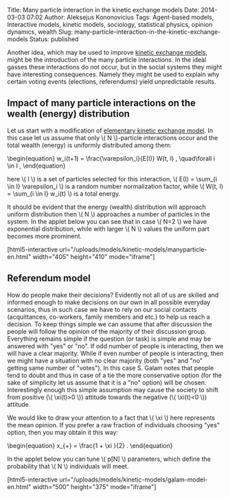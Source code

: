 Title: Many particle interaction in the kinetic exchange models
Date: 2014-03-03 07:02
Author: Aleksejus Kononovicius
Tags: Agent-based models, Interactive models, kinetic models, sociology, statistical physics, opinion dynamics, wealth
Slug: many-particle-interaction-in-the-kinetic-exchange-models
Status: published

Another idea, which may be used to improve
[kinetic exchange
models](/tag/kinetic-models), might be the
introduction of the many particle interactions. In the ideal gasses
these interactions do not occur, but in the social systems they might
have interesting consequences. Namely they might be used to explain why
certain voting events (elections, referendums) yield unpredictable
results.<!--more-->

Impact of many particle interactions on the wealth (energy) distribution
------------------------------------------------------------------------

Let us start with a modification of [elementary kinetic exchange
model](/elementary-kinetic-exchange-models "Elementary kinetic exchange models").
In this case let us assume that only \\\(  N \\\)-particle interactions
occur and the total wealth (energy) is uniformly distributed among them:


\begin{equation}
 w\_i(t+1) = \frac{\varepsilon\_i}{E(I)} W(t, I) , \quad\forall i \in I , 
\end{equation}


here \\\(  I \\\) is a set of particles selected for this interaction,
\\\(  E(I) = \sum\_{i \in I} \varepsilon\_i  \\\) is a random number
normalization factor, while \\\(  W(t, I) = \sum\_{i \in I} w\_i(t) \\\) is a total energy.

It should be evident that the energy (wealth) distribution will approach
uniform distribution then \\\(  N \\\) approaches a number of particles
in the system. In the applet below you can see that in case \\\( N=2 \\\) we have exponential distribution, while with larger \\\(  N \\\)
values the uniform part becomes more prominent.

[html5-interactive
url="/uploads/models/kinetic-models/manyparticle-en.html"
width="405" height="410" mode="iframe"]

Referendum model
----------------

How do people make their decisions? Evidently not all of us are skilled
and informed enough to make decisions on our own in all possible
everyday scenarios, thus in such case we have to rely on our social
contacts (acquittances, co-workers, family members and etc.) to help us
reach a decision. To keep things simple we can assume that after
discussion the people will follow the opinion of the majority of their
discussion group. Everything remains simple if the question (or task) is
simple and may be answered with "yes" or "no". If odd number of people
is interacting, then we will have a clear majority. While if even number
of people is interacting, then we might have a situation with no clear
majority (both "yes" and "no" getting same number of "votes"). In this
case S. Galam notes that people tend to doubt and thus in case of a tie
the more conservative option (for the sake of simplicity let us assume
that it is a "no" option) will be chosen. Interestingly enough this
simple assumption may cause the society to shift from positive (\\\( \xi(t)&gt;0 \\\)) attitude towards the negative (\\\(  \xi(t)&lt;0 \\\))
attitude.

We would like to draw your attention to a fact that \\\(  \xi \\\) here
represents the mean opinion. If you prefer a raw fraction of individuals
choosing "yes" option, then you may obtain it this way:


\begin{equation}
 x\_{+} = \frac{1 + \xi }{2} . 
\end{equation}


In the applet below you can tune \\\(  p\[N\] \\\) parameters, which
define the probability that \\\(  N \\\) individuals will meet.

[html5-interactive
url="/uploads/models/kinetic-models/galam-model-en.html"
width="500" height="375" mode="iframe"]
